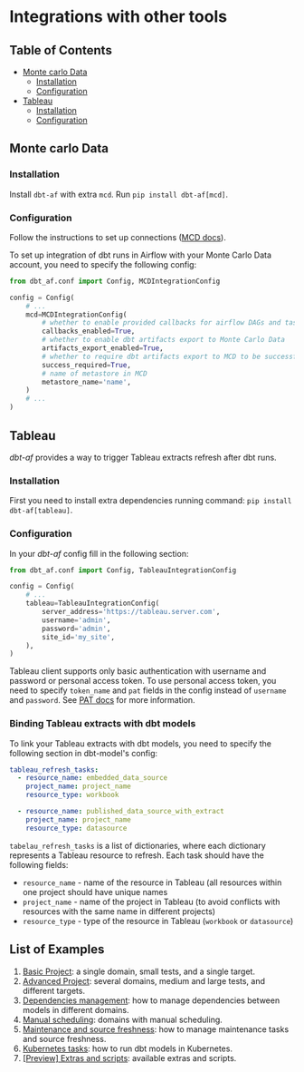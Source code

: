 # Integrations with other tools

## Table of Contents

- [Monte carlo Data](#monte-carlo-data)
    - [Installation](#installation)
    - [Configuration](#configuration)
- [Tableau](#tableau)
    - [Installation](#installation-1)
    - [Configuration](#configuration-1)

## Monte carlo Data

### Installation

Install `dbt-af` with extra `mcd`. Run `pip install dbt-af[mcd]`.

### Configuration

Follow the instructions to set up connections ([MCD docs](https://docs.getmontecarlo.com/docs/airflow)).

To set up integration of dbt runs in Airflow with your Monte Carlo Data account, you need to specify the following
config:

```python
from dbt_af.conf import Config, MCDIntegrationConfig

config = Config(
    # ...
    mcd=MCDIntegrationConfig(
        # whether to enable provided callbacks for airflow DAGs and tasks by airflow_mcd package
        callbacks_enabled=True,
        # whether to enable dbt artifacts export to Monte Carlo Data
        artifacts_export_enabled=True,
        # whether to require dbt artifacts export to MCD to be successful
        success_required=True,
        # name of metastore in MCD
        metastore_name='name',
    )
    # ...
)
```

## Tableau

_dbt-af_ provides a way to trigger Tableau extracts refresh after dbt runs.

### Installation

First you need to install extra dependencies running command: `pip install dbt-af[tableau]`.

### Configuration

In your _dbt-af_ config fill in the following section:

```python
from dbt_af.conf import Config, TableauIntegrationConfig

config = Config(
    # ...
    tableau=TableauIntegrationConfig(
        server_address='https://tableau.server.com',
        username='admin',
        password='admin',
        site_id='my_site',
    ),
)
```

Tableau client supports only basic authentication with username and password or personal access token.
To use personal access token, you need to specify `token_name` and `pat` fields in the config instead of `username`
and `password`.
See [PAT docs](https://help.tableau.com/current/server/en-us/security_personal_access_tokens.htm) for more information.

### Binding Tableau extracts with dbt models

To link your Tableau extracts with dbt models, you need to specify the following section in dbt-model's config:

```yaml
tableau_refresh_tasks:
  - resource_name: embedded_data_source
    project_name: project_name
    resource_type: workbook

  - resource_name: published_data_source_with_extract
    project_name: project_name
    resource_type: datasource
```

`tabelau_refresh_tasks` is a list of dictionaries, where each dictionary represents a Tableau resource to refresh.
Each task should have the following fields:

- `resource_name` - name of the resource in Tableau (all resources within one project should have unique names
- `project_name` - name of the project in Tableau (to avoid conflicts with resources with the same name in different
  projects)
- `resource_type` - type of the resource in Tableau (`workbook` or `datasource`)

## List of Examples

1. [Basic Project](basic_project.md): a single domain, small tests, and a single target.
2. [Advanced Project](advanced_project.md): several domains, medium and large tests, and different targets.
3. [Dependencies management](dependencies_management.md): how to manage dependencies between models in different
   domains.
4. [Manual scheduling](manual_scheduling.md): domains with manual scheduling.
5. [Maintenance and source freshness](maintenance_and_source_freshness.md): how to manage maintenance tasks and source
   freshness.
6. [Kubernetes tasks](kubernetes_tasks.md): how to run dbt models in Kubernetes.
8. [\[Preview\] Extras and scripts](extras_and_scripts.md): available extras and scripts.